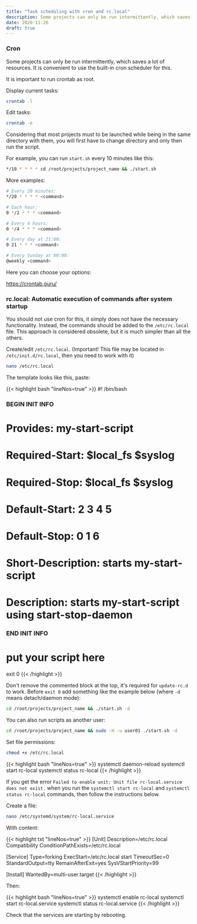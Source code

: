```yaml
---
title: "Task scheduling with cron and rc.local"
description: Some projects can only be run intermittently, which saves a lot of resources.
date: 2020-11-26
draft: true
---
```


### Cron

Some projects can only be run intermittently, which saves a lot of resources. It is convenient to use the built-in cron scheduler for this.

It is important to run crontab as root.

Display current tasks:
```bash
crontab -l
```

Edit tasks:
```bash
crontab -e
```

Considering that most projects must to be launched while being in the same directory with them, you will first have to change directory and only then run the script.

For example, you can run `start.sh` every 10 minutes like this:
```bash
*/10 * * * * cd /root/projects/project_name && ./start.sh
```



More examples:

```bash
# Every 20 minutes:
*/20 * * * * <command>

# Each hour:
0 */2 * * * <command>

# Every 4 hours:
0 */4 * * * <command>

# Every day at 21:00:
0 21 * * * <command>

# Every Sunday at 00:00:
@weekly <command>
```

Here you can choose your options:

https://crontab.guru/



### rc.local: Automatic execution of commands after system startup

You should not use cron for this, it simply does not have the necessary functionality. Instead, the commands should be added to the `/etc/rc.local` file. This approach is considered obsolete, but it is much simpler than all the others.

Create/edit `/etc/rc.local`. (Important! This file may be located in `/etc/init.d/rc.local`, then you need to work with it)

```bash
nano /etc/rc.local
```

The template looks like this, paste:

{{< highlight bash "lineNos=true" >}}
#! /bin/bash
### BEGIN INIT INFO
# Provides:          my-start-script
# Required-Start:    \$local_fs \$syslog
# Required-Stop:     \$local_fs \$syslog
# Default-Start:     2 3 4 5
# Default-Stop:      0 1 6
# Short-Description: starts my-start-script
# Description:       starts my-start-script using start-stop-daemon
### END INIT INFO

# put your script here

exit 0
{{< /highlight >}}

Don't remove the commented block at the top, it's required for `update-rc.d` to work. Before `exit 0` add something like the example below (where `-d` means detach/daemon mode):

```bash
cd /root/projects/project_name && ./start.sh -d
```

You can also run scripts as another user:

```bash
cd /root/projects/project_name && sudo -H -u user01 ./start.sh -d
```

Set file permissions:

```bash
chmod +x /etc/rc.local
```

{{< highlight bash "lineNos=true" >}}
systemctl daemon-reload
systemctl start rc-local
systemctl status rc-local
{{< /highlight >}}

If you get the error `Failed to enable unit: Unit file rc-local.service does not exist.` when you run the `systemctl start rc-local` and `systemctl status rc-local` commands, then follow the instructions below.

Create a file:

```bash
nano /etc/systemd/system/rc-local.service
```

With content:

{{< highlight txt "lineNos=true" >}}
[Unit]
 Description=/etc/rc.local Compatibility
 ConditionPathExists=/etc/rc.local

[Service]
 Type=forking
 ExecStart=/etc/rc.local start
 TimeoutSec=0
 StandardOutput=tty
 RemainAfterExit=yes
 SysVStartPriority=99

[Install]
 WantedBy=multi-user.target
{{< /highlight >}}

Then:

{{< highlight bash "lineNos=true" >}}
systemctl enable rc-local
systemctl start rc-local.service
systemctl status rc-local.service
{{< /highlight >}}

Check that the services are starting by rebooting.